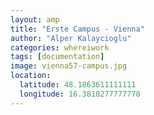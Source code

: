 ```yaml
---
layout: amp
title: "Erste Campus - Vienna"
author: "Alper Kalaycioglu"
categories: whereiwork
tags: [documentation]
image: vienna57-campus.jpg
location:
  latitude: 48.1863611111111
  longitude: 16.3810277777778
---
```

